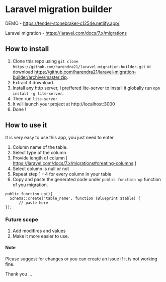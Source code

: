 # Laravel migration builder

DEMO - https://tender-stonebraker-c1254e.netlify.app/

Laravel migration - https://laravel.com/docs/7.x/migrations

## How to install 
  1. Clone this repo using `git clone https://github.com/harendra21/laravel-migration-builder.git` or download https://github.com/harendra21/laravel-migration-builder/archive/master.zip.
  2. Extract if download.
  3. Install any http server, I preffered lite-server to install it globally run `npm install -g lite-server`.
  4. Then run `lite-server`
  5. It will launch your project at http://localhost:3000
  6. Done !
  
## How to use it
  It is very easy to use this app, you just need to enter 
  1. Column name of the table.
  2. Select type of the column
  3. Provide length of column [ https://laravel.com/docs/7.x/migrations#creating-columns ]
  4. Select column is null or not 
  5. Repeat step 1 - 4 for every column in your table
  6. Copy and paste the generated code under `public function up` function of you migration.
    
    public function up(){
      Schema::create('table_name', function (Blueprint $table) {
          // paste here
    });
    
### Future scope
  1. Add modifires and values
  2. Make it more easier to use.
  
  #### Note
 Please suggest for changes or you can create an issue if it is not working fine.
 
 Thank you ...
